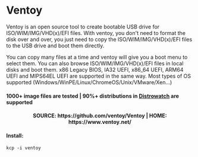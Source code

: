# Ventoy
Ventoy is an open source tool to create bootable USB drive for ISO/WIM/IMG/VHD(x)/EFI files.
With ventoy, you don't need to format the disk over and over, you just need to copy the ISO/WIM/IMG/VHD(x)/EFI files to the USB drive and boot them directly.        

You can copy many files at a time and ventoy will give you a boot menu to select them.
You can also browse ISO/WIM/IMG/VHD(x)/EFI files in local disks and boot them.
x86 Legacy BIOS, IA32 UEFI, x86_64 UEFI, ARM64 UEFI and MIPS64EL UEFI are supported in the same way.
Most types of OS supported (Windows/WinPE/Linux/ChromeOS/Unix/VMware/Xen...)     

#### 1000+ image files are tested | 90%+ distributions in [Distrowatch](https://distrowatch.com) are supported

<h4 align="center"> 
SOURCE: https://github.com/ventoy/Ventoy | HOME: https://www.ventoy.net/

#### Install:
```
kcp -i ventoy
```
